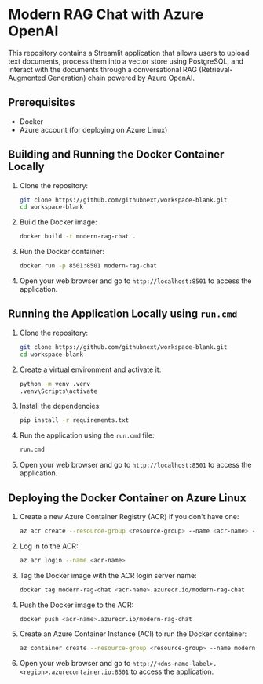 # Modern RAG Chat with Azure OpenAI

This repository contains a Streamlit application that allows users to upload text documents, process them into a vector store using PostgreSQL, and interact with the documents through a conversational RAG (Retrieval-Augmented Generation) chain powered by Azure OpenAI.

## Prerequisites

- Docker
- Azure account (for deploying on Azure Linux)

## Building and Running the Docker Container Locally

1. Clone the repository:

   ```sh
   git clone https://github.com/githubnext/workspace-blank.git
   cd workspace-blank
   ```

2. Build the Docker image:

   ```sh
   docker build -t modern-rag-chat .
   ```

3. Run the Docker container:

   ```sh
   docker run -p 8501:8501 modern-rag-chat
   ```

4. Open your web browser and go to `http://localhost:8501` to access the application.

## Running the Application Locally using `run.cmd`

1. Clone the repository:

   ```sh
   git clone https://github.com/githubnext/workspace-blank.git
   cd workspace-blank
   ```

2. Create a virtual environment and activate it:

   ```sh
   python -m venv .venv
   .venv\Scripts\activate
   ```

3. Install the dependencies:

   ```sh
   pip install -r requirements.txt
   ```

4. Run the application using the `run.cmd` file:

   ```sh
   run.cmd
   ```

5. Open your web browser and go to `http://localhost:8501` to access the application.

## Deploying the Docker Container on Azure Linux

1. Create a new Azure Container Registry (ACR) if you don't have one:

   ```sh
   az acr create --resource-group <resource-group> --name <acr-name> --sku Basic
   ```

2. Log in to the ACR:

   ```sh
   az acr login --name <acr-name>
   ```

3. Tag the Docker image with the ACR login server name:

   ```sh
   docker tag modern-rag-chat <acr-name>.azurecr.io/modern-rag-chat
   ```

4. Push the Docker image to the ACR:

   ```sh
   docker push <acr-name>.azurecr.io/modern-rag-chat
   ```

5. Create an Azure Container Instance (ACI) to run the Docker container:

   ```sh
   az container create --resource-group <resource-group> --name modern-rag-chat --image <acr-name>.azurecr.io/modern-rag-chat --dns-name-label modern-rag-chat --ports 8501
   ```

6. Open your web browser and go to `http://<dns-name-label>.<region>.azurecontainer.io:8501` to access the application.
